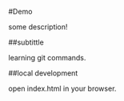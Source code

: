 #Demo

some description!

##subtittle 

learning git commands.

##local development

open index.html in your browser.

